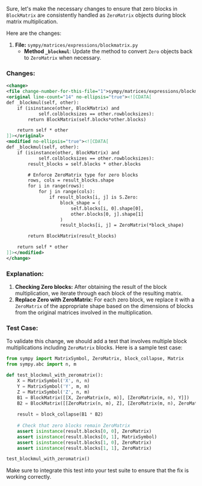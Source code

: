Sure, let's make the necessary changes to ensure that zero blocks in `BlockMatrix` are consistently handled as `ZeroMatrix` objects during block matrix multiplication.

Here are the changes:

1. **File:** `sympy/matrices/expressions/blockmatrix.py`
   - **Method `_blockmul`**: Update the method to convert `Zero` objects back to `ZeroMatrix` when necessary.

### Changes:

```xml
<change>
<file change-number-for-this-file="1">sympy/matrices/expressions/blockmatrix.py</file>
<original line-count="14" no-ellipsis="true"><![CDATA[
def _blockmul(self, other):
    if (isinstance(other, BlockMatrix) and
            self.colblocksizes == other.rowblocksizes):
        return BlockMatrix(self.blocks*other.blocks)

    return self * other
]]></original>
<modified no-ellipsis="true"><![CDATA[
def _blockmul(self, other):
    if (isinstance(other, BlockMatrix) and 
            self.colblocksizes == other.rowblocksizes):
        result_blocks = self.blocks * other.blocks

        # Enforce ZeroMatrix type for zero blocks
        rows, cols = result_blocks.shape
        for i in range(rows):
            for j in range(cols):
                if result_blocks[i, j] is S.Zero:
                    block_shape = (
                        self.blocks[i, 0].shape[0],
                        other.blocks[0, j].shape[1]
                    )
                    result_blocks[i, j] = ZeroMatrix(*block_shape)

        return BlockMatrix(result_blocks)

    return self * other
]]></modified>
</change>
```

### Explanation:
1. **Checking Zero blocks:** After obtaining the result of the block multiplication, we iterate through each block of the resulting matrix.
2. **Replace Zero with ZeroMatrix:** For each zero block, we replace it with a `ZeroMatrix` of the appropriate shape based on the dimensions of blocks from the original matrices involved in the multiplication.

### Test Case:
To validate this change, we should add a test that involves multiple block multiplications including `ZeroMatrix` blocks. Here is a sample test case:

```python
from sympy import MatrixSymbol, ZeroMatrix, block_collapse, Matrix
from sympy.abc import n, m

def test_blockmul_with_zeromatrix():
    X = MatrixSymbol('X', n, n)
    Y = MatrixSymbol('Y', m, m)
    Z = MatrixSymbol('Z', n, m)
    B1 = BlockMatrix([[X, ZeroMatrix(n, m)], [ZeroMatrix(m, n), Y]])
    B2 = BlockMatrix([[ZeroMatrix(n, m), Z], [ZeroMatrix(m, n), ZeroMatrix(m, m)]])
    
    result = block_collapse(B1 * B2)
    
    # Check that zero blocks remain ZeroMatrix
    assert isinstance(result.blocks[0, 0], ZeroMatrix)
    assert isinstance(result.blocks[0, 1], MatrixSymbol)
    assert isinstance(result.blocks[1, 0], ZeroMatrix)
    assert isinstance(result.blocks[1, 1], ZeroMatrix)

test_blockmul_with_zeromatrix()
```

Make sure to integrate this test into your test suite to ensure that the fix is working correctly.